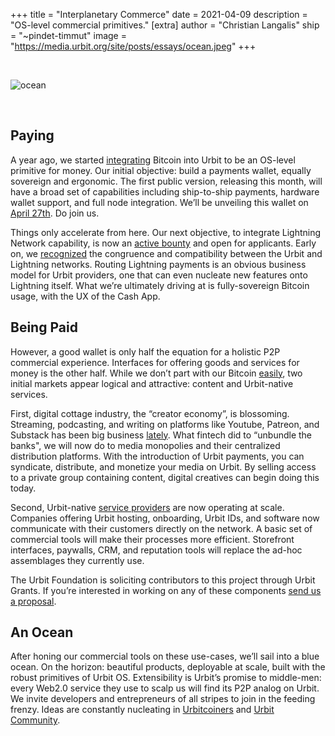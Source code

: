 +++
title = "Interplanetary Commerce"
date = 2021-04-09
description = "OS-level commercial primitives."
[extra]
author = "Christian Langalis"
ship = "~pindet-timmut"
image = "https://media.urbit.org/site/posts/essays/ocean.jpeg"
+++

<br>

![ocean](https://media.urbit.org/site/posts/essays/ocean.jpeg)

<br>

## Paying

A year ago, we started [integrating](https://urbit.org/blog/urbit-and-bitcoin/) Bitcoin into Urbit to be an OS-level primitive for money. Our initial objective: build a payments wallet, equally sovereign and ergonomic. The first public version, releasing this month, will have a broad set of capabilities including ship-to-ship payments, hardware wallet support, and full node integration. We’ll be unveiling this wallet on [April 27th](https://www.meetup.com/urbit-sf/events/276741426/). Do join us.

Things only accelerate from here. Our next objective, to integrate Lightning Network capability, is now an [active bounty](https://gist.github.com/timlucmiptev/53ef1d290e55ea2fa25d9df681c32695) and open for applicants. Early on, we [recognized](https://www.youtube.com/watch?v=DTvRVHMbrcY) the congruence and compatibility between the Urbit and Lightning networks. Routing Lightning payments is an obvious business model for Urbit providers, one that can even nucleate new features onto Lightning itself. What we’re ultimately driving at is fully-sovereign Bitcoin usage, with the UX of the Cash App.

## Being Paid

However, a good wallet is only half the equation for a holistic P2P commercial experience. Interfaces for offering goods and services for money is the other half. While we don’t part with our Bitcoin [easily](https://nakamotoinstitute.org/mempool/everyones-a-scammer/), two initial markets appear logical and attractive: content and Urbit-native services.

First, digital cottage industry, the “creator economy”, is blossoming. Streaming, podcasting, and writing on platforms like Youtube, Patreon, and Substack has been big business [lately](https://otherlife.co/barbarians-past-the-gate/). What fintech did to “unbundle the banks", we will now do to media monopolies and their centralized distribution platforms. With the introduction of Urbit payments, you can syndicate, distribute, and monetize your media on Urbit. By selling access to a private group containing content, digital creatives can begin doing this today.

Second, Urbit-native [service providers](https://urbit.org/blog/providers/) are now operating at scale. Companies offering Urbit hosting, onboarding, Urbit IDs, and software now communicate with their customers directly on the network. A basic set of commercial tools will make their processes more efficient.  Storefront interfaces, paywalls, CRM, and reputation tools will replace the ad-hoc assemblages they currently use.

The Urbit Foundation is soliciting contributors to this project through Urbit Grants. If you’re interested in working on any of these components [send us a proposal](https://grants.urbit.org/create).

## An Ocean

After honing our commercial tools on these use-cases, we’ll sail into a blue ocean. On the horizon: beautiful products, deployable at scale, built with the robust primitives of Urbit OS. Extensibility is Urbit’s promise to middle-men: every Web2.0 service they use to scalp us will find its P2P analog on Urbit. We invite developers and entrepreneurs of all stripes to join in the feeding frenzy. Ideas are constantly nucleating in <a href="web+urbitgraph://group/~pindet-timmut/urbitcoin-cash">Urbitcoiners</a> and <a href="web+urbitgraph://group/~bitbet-bolbel/urbit-community/graph/~darrux-landes/business-building-on-urbit">Urbit Community</a>.
